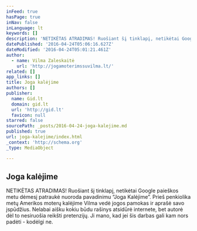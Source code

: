 ```yaml
---
inFeed: true
hasPage: true
inNav: false
inLanguage: lt
keywords: []
description: 'NETIKĖTAS ATRADIMAS! Ruošiant šį tinklapį, netikėtai Google paieškos metu dėmesį patraukė nuoroda pavadinimu “Joga Kalėjime”. Prieš penkiolika metų Amerikos moterų kalėjime Vilma vedė jogos pamokas ir aprašė savo įspūdžius. Nelabai aišku kokiu būdu rašinys atsidūrė internete, bet autorė dėl to nesiruošia reikšti pretenzijų. Ji mano, kad jei šis darbas gali kam nors padėti - kodėlgi ne.'
datePublished: '2016-04-24T05:06:16.627Z'
dateModified: '2016-04-24T05:01:21.461Z'
author:
  - name: Vilma Zaleskaitė
    url: 'http://jogamoterimssuvilma.lt/'
related: []
app_links: []
title: Joga kalėjime
authors: []
publisher:
  name: Gid.lt
  domain: gid.lt
  url: 'http://gid.lt'
  favicon: null
starred: false
sourcePath: _posts/2016-04-24-joga-kalejime.md
published: true
url: joga-kalejime/index.html
_context: 'http://schema.org'
_type: MediaObject

---
```

<article style=""><h1>Joga kalėjime</h1><p>NETIKĖTAS ATRADIMAS! Ruošiant šį tinklapį, netikėtai Google paieškos metu dėmesį patraukė nuoroda pavadinimu “Joga Kalėjime”. Prieš penkiolika metų Amerikos moterų kalėjime Vilma vedė jogos pamokas ir aprašė savo įspūdžius. Nelabai aišku kokiu būdu rašinys atsidūrė internete, bet autorė dėl to nesiruošia reikšti pretenzijų. Ji mano, kad jei šis darbas gali kam nors padėti - kodėlgi ne.</p></article>